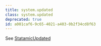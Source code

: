 ```yaml
---
title: system.updated
class: system.updated
deprecated: true
id: a001caf6-9c65-4021-a403-0b2f34cd8f63
---
```

See [StatamicUpdated](/addons/events/statamic-updated)
